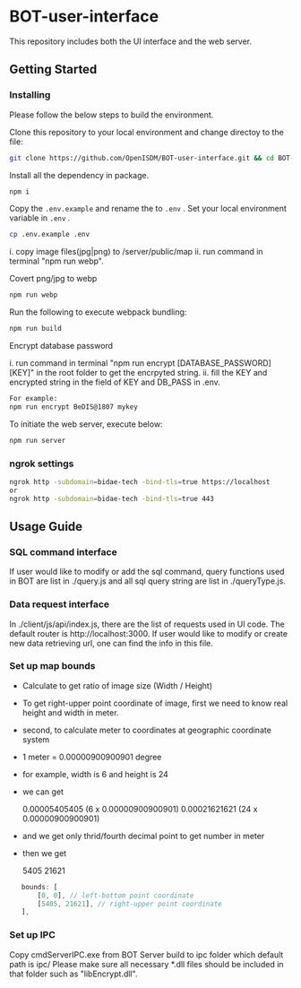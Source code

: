 # BOT-user-interface

This repository includes both the UI interface and the web server.

## Getting Started

### Installing

Please follow the below steps to build the environment.

Clone this repository to your local environment and change directoy to the file:

``` bash
git clone https://github.com/OpenISDM/BOT-user-interface.git && cd BOT-user-interface
```

Install all the dependency in package.

``` bash
npm i
```

Copy the `.env.example` and rename the to `.env` . Set your local environment variable in `.env` .

``` bash
cp .env.example .env
```

i. copy image files(jpg|png) to /server/public/map
ii. run command in terminal "npm run webp".

Covert png/jpg to webp

``` bash
npm run webp
```

Run the following to execute webpack bundling:

``` bash
npm run build
```

Encrypt database password

i. run command in terminal "npm run encrypt [DATABASE_PASSWORD] [KEY]" in the root folder to get the encrpyted string.
ii. fill the KEY and encrypted string in the field of KEY and DB_PASS in .env.

``` bash
For example:
npm run encrypt BeDIS@1807 mykey
```

To initiate the web server, execute below:

``` bash
npm run server
```

### ngrok settings

``` bash
ngrok http -subdomain=bidae-tech -bind-tls=true https://localhost
or
ngrok http -subdomain=bidae-tech -bind-tls=true 443
```

## Usage Guide

### SQL command interface

If user would like to modify or add the sql command, query functions used in BOT are list in ./query.js and all sql query string are list in ./queryType.js.

### Data request interface

In ./client/js/api/index.js, there are the list of requests used in UI code. The default router is http://localhost:3000. If user would like to modify or create new data retrieving url, one can find the info in this file.

### Set up map bounds

* Calculate to get ratio of image size (Width / Height)
* To get right-upper point coordinate of image, first we need to know real height and width in meter.
* second, to calculate meter to coordinates at geographic coordinate system
* 1 meter = 0.00000900900901 degree
* for example, width is 6 and height is 24
* we can get

  0.00005405405 (6 x 0.00000900900901)
  0.00021621621 (24 x 0.00000900900901)

* and we get only thrid/fourth decimal point to get number in meter
* then we get

  5405
  21621

``` javascript
   bounds: [
       [0, 0], // left-bottom point coordinate
       [5405, 21621], // right-upper point coordinate
   ],
```

### Set up IPC

Copy cmdServerIPC.exe from BOT Server build to ipc folder which default path is ipc/
Please make sure all necessary *.dll files should be included in that folder such as "libEncrypt.dll".

